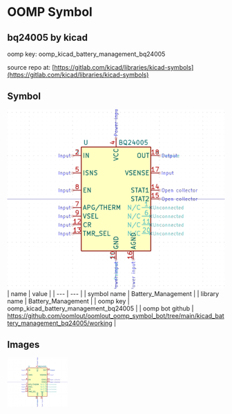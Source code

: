 # OOMP Symbol  
## bq24005  by kicad  
  
oomp key: oomp_kicad_battery_management_bq24005  
  
source repo at: [https://gitlab.com/kicad/libraries/kicad-symbols](https://gitlab.com/kicad/libraries/kicad-symbols)  
## Symbol  
  
[![working.png](working_600.png)](working.png)  
| name | value | 
| --- | --- | 
| symbol name | Battery_Management | 
| library name | Battery_Management | 
| oomp key | oomp_kicad_battery_management_bq24005 | 
| oomp bot github | https://github.com/oomlout/oomlout_oomp_symbol_bot/tree/main/kicad_battery_management_bq24005/working | 
## Images  
  
[![working.png](working_140.png)](working.png)  
